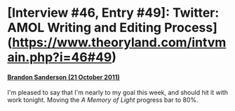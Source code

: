 # [Interview #46, Entry #49]: Twitter: AMOL Writing and Editing Process](https://www.theoryland.com/intvmain.php?i=46#49)

#### [Brandon Sanderson (21 October 2011)](http://twitter.com/BrandSanderson/status/127576428878376962)

I'm pleased to say that I'm nearly to my goal this week, and should hit it with work tonight. Moving the
*A Memory of Light*
progress bar to 80%.

